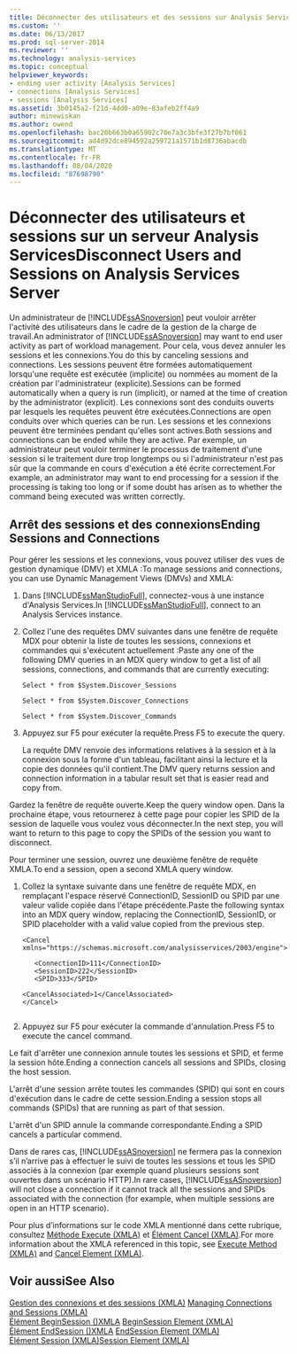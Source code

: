 ```yaml
---
title: Déconnecter des utilisateurs et des sessions sur Analysis Services Server | Microsoft Docs
ms.custom: ''
ms.date: 06/13/2017
ms.prod: sql-server-2014
ms.reviewer: ''
ms.technology: analysis-services
ms.topic: conceptual
helpviewer_keywords:
- ending user activity [Analysis Services]
- connections [Analysis Services]
- sessions [Analysis Services]
ms.assetid: 3b0145a2-f21d-4dd0-a09e-83afeb2ff4a9
author: minewiskan
ms.author: owend
ms.openlocfilehash: bac20b663b0a65902c70e7a3c3bfe3f27b7bf061
ms.sourcegitcommit: ad4d92dce894592a259721a1571b1d8736abacdb
ms.translationtype: MT
ms.contentlocale: fr-FR
ms.lasthandoff: 08/04/2020
ms.locfileid: "87698790"
---
```

# <a name="disconnect-users-and-sessions-on-analysis-services-server"></a><span data-ttu-id="6bb30-102">Déconnecter des utilisateurs et sessions sur un serveur Analysis Services</span><span class="sxs-lookup"><span data-stu-id="6bb30-102">Disconnect Users and Sessions on Analysis Services Server</span></span>
  <span data-ttu-id="6bb30-103">Un administrateur de [!INCLUDE[ssASnoversion](../../includes/ssasnoversion-md.md)] peut vouloir arrêter l'activité des utilisateurs dans le cadre de la gestion de la charge de travail.</span><span class="sxs-lookup"><span data-stu-id="6bb30-103">An administrator of [!INCLUDE[ssASnoversion](../../includes/ssasnoversion-md.md)] may want to end user activity as part of workload management.</span></span> <span data-ttu-id="6bb30-104">Pour cela, vous devez annuler les sessions et les connexions.</span><span class="sxs-lookup"><span data-stu-id="6bb30-104">You do this by canceling sessions and connections.</span></span> <span data-ttu-id="6bb30-105">Les sessions peuvent être formées automatiquement lorsqu'une requête est exécutée (implicite) ou nommées au moment de la création par l'administrateur (explicite).</span><span class="sxs-lookup"><span data-stu-id="6bb30-105">Sessions can be formed automatically when a query is run (implicit), or named at the time of creation by the administrator (explicit).</span></span> <span data-ttu-id="6bb30-106">Les connexions sont des conduits ouverts par lesquels les requêtes peuvent être exécutées.</span><span class="sxs-lookup"><span data-stu-id="6bb30-106">Connections are open conduits over which queries can be run.</span></span> <span data-ttu-id="6bb30-107">Les sessions et les connexions peuvent être terminées pendant qu'elles sont actives.</span><span class="sxs-lookup"><span data-stu-id="6bb30-107">Both sessions and connections can be ended while they are active.</span></span> <span data-ttu-id="6bb30-108">Par exemple, un administrateur peut vouloir terminer le processus de traitement d'une session si le traitement dure trop longtemps ou si l'administrateur n'est pas sûr que la commande en cours d'exécution a été écrite correctement.</span><span class="sxs-lookup"><span data-stu-id="6bb30-108">For example, an administrator may want to end processing for a session if the processing is taking too long or if some doubt has arisen as to whether the command being executed was written correctly.</span></span>  
  
## <a name="ending-sessions-and-connections"></a><span data-ttu-id="6bb30-109">Arrêt des sessions et des connexions</span><span class="sxs-lookup"><span data-stu-id="6bb30-109">Ending Sessions and Connections</span></span>  
 <span data-ttu-id="6bb30-110">Pour gérer les sessions et les connexions, vous pouvez utiliser des vues de gestion dynamique (DMV) et XMLA :</span><span class="sxs-lookup"><span data-stu-id="6bb30-110">To manage sessions and connections, you can use Dynamic Management Views (DMVs) and XMLA:</span></span>  
  
1.  <span data-ttu-id="6bb30-111">Dans [!INCLUDE[ssManStudioFull](../../includes/ssmanstudiofull-md.md)], connectez-vous à une instance d'Analysis Services.</span><span class="sxs-lookup"><span data-stu-id="6bb30-111">In [!INCLUDE[ssManStudioFull](../../includes/ssmanstudiofull-md.md)], connect to an Analysis Services instance.</span></span>  
  
2.  <span data-ttu-id="6bb30-112">Collez l'une des requêtes DMV suivantes dans une fenêtre de requête MDX pour obtenir la liste de toutes les sessions, connexions et commandes qui s'exécutent actuellement :</span><span class="sxs-lookup"><span data-stu-id="6bb30-112">Paste any one of the following DMV queries in an MDX query window to get a list of all sessions, connections, and commands that are currently executing:</span></span>  
  
     `Select * from $System.Discover_Sessions`  
  
     `Select * from $System.Discover_Connections`  
  
     `Select * from $System.Discover_Commands`  
  
3.  <span data-ttu-id="6bb30-113">Appuyez sur F5 pour exécuter la requête.</span><span class="sxs-lookup"><span data-stu-id="6bb30-113">Press F5 to execute the query.</span></span>  
  
     <span data-ttu-id="6bb30-114">La requête DMV renvoie des informations relatives à la session et à la connexion sous la forme d'un tableau, facilitant ainsi la lecture et la copie des données qu'il contient.</span><span class="sxs-lookup"><span data-stu-id="6bb30-114">The DMV query returns session and connection information in a tabular result set that is easier read and copy from.</span></span>  
  
 <span data-ttu-id="6bb30-115">Gardez la fenêtre de requête ouverte.</span><span class="sxs-lookup"><span data-stu-id="6bb30-115">Keep the query window open.</span></span> <span data-ttu-id="6bb30-116">Dans la prochaine étape, vous retournerez à cette page pour copier les SPID de la session de laquelle vous voulez vous déconnecter.</span><span class="sxs-lookup"><span data-stu-id="6bb30-116">In the next step, you will want to return to this page to copy the SPIDs of the session you want to disconnect.</span></span>  
  
 <span data-ttu-id="6bb30-117">Pour terminer une session, ouvrez une deuxième fenêtre de requête XMLA.</span><span class="sxs-lookup"><span data-stu-id="6bb30-117">To end a session, open a second XMLA query window.</span></span>  
  
1.  <span data-ttu-id="6bb30-118">Collez la syntaxe suivante dans une fenêtre de requête MDX, en remplaçant l'espace réservé ConnectionID, SessionID ou SPID par une valeur valide copiée dans l'étape précédente.</span><span class="sxs-lookup"><span data-stu-id="6bb30-118">Paste the following syntax into an MDX query window, replacing the ConnectionID, SessionID, or SPID placeholder with a valid value copied from the previous step.</span></span>  
  
    ```  
    <Cancel xmlns="https://schemas.microsoft.com/analysisservices/2003/engine">  
  
       <ConnectionID>111</ConnectionID>  
       <SessionID>222</SessionID>  
       <SPID>333</SPID>  
  
    <CancelAssociated>1</CancelAssociated>  
    </Cancel>  
  
    ```  
  
2.  <span data-ttu-id="6bb30-119">Appuyez sur F5 pour exécuter la commande d'annulation.</span><span class="sxs-lookup"><span data-stu-id="6bb30-119">Press F5 to execute the cancel command.</span></span>  
  
 <span data-ttu-id="6bb30-120">Le fait d'arrêter une connexion annule toutes les sessions et SPID, et ferme la session hôte.</span><span class="sxs-lookup"><span data-stu-id="6bb30-120">Ending a connection cancels all sessions and SPIDs, closing the host session.</span></span>  
  
 <span data-ttu-id="6bb30-121">L'arrêt d'une session arrête toutes les commandes (SPID) qui sont en cours d'exécution dans le cadre de cette session.</span><span class="sxs-lookup"><span data-stu-id="6bb30-121">Ending a session stops all commands (SPIDs) that are running as part of that session.</span></span>  
  
 <span data-ttu-id="6bb30-122">L'arrêt d'un SPID annule la commande correspondante.</span><span class="sxs-lookup"><span data-stu-id="6bb30-122">Ending a SPID cancels a particular commend.</span></span>  
  
 <span data-ttu-id="6bb30-123">Dans de rares cas, [!INCLUDE[ssASnoversion](../../includes/ssasnoversion-md.md)] ne fermera pas la connexion s’il n’arrive pas à effectuer le suivi de toutes les sessions et tous les SPID associés à la connexion (par exemple quand plusieurs sessions sont ouvertes dans un scénario HTTP).</span><span class="sxs-lookup"><span data-stu-id="6bb30-123">In rare cases, [!INCLUDE[ssASnoversion](../../includes/ssasnoversion-md.md)] will not close a connection if it cannot track all the sessions and SPIDs associated with the connection (for example, when multiple sessions are open in an HTTP scenario).</span></span>  
  
 <span data-ttu-id="6bb30-124">Pour plus d’informations sur le code XMLA mentionné dans cette rubrique, consultez [Méthode Execute &#40;XMLA&#41;](https://docs.microsoft.com/bi-reference/xmla/xml-elements-methods-execute) et [Élément Cancel &#40;XMLA&#41;](https://docs.microsoft.com/bi-reference/xmla/xml-elements-commands/cancel-element-xmla).</span><span class="sxs-lookup"><span data-stu-id="6bb30-124">For more information about the XMLA referenced in this topic, see [Execute Method &#40;XMLA&#41;](https://docs.microsoft.com/bi-reference/xmla/xml-elements-methods-execute) and [Cancel Element &#40;XMLA&#41;](https://docs.microsoft.com/bi-reference/xmla/xml-elements-commands/cancel-element-xmla).</span></span>  
  
## <a name="see-also"></a><span data-ttu-id="6bb30-125">Voir aussi</span><span class="sxs-lookup"><span data-stu-id="6bb30-125">See Also</span></span>  
 <span data-ttu-id="6bb30-126">[Gestion des connexions et des sessions &#40;XMLA&#41;](../multidimensional-models-scripting-language-assl-xmla/managing-connections-and-sessions-xmla.md) </span><span class="sxs-lookup"><span data-stu-id="6bb30-126">[Managing Connections and Sessions &#40;XMLA&#41;](../multidimensional-models-scripting-language-assl-xmla/managing-connections-and-sessions-xmla.md) </span></span>  
 <span data-ttu-id="6bb30-127">[Élément BeginSession &#40;&#41;XMLA](https://docs.microsoft.com/bi-reference/xmla/xml-elements-headers/beginsession-element-xmla) </span><span class="sxs-lookup"><span data-stu-id="6bb30-127">[BeginSession Element &#40;XMLA&#41;](https://docs.microsoft.com/bi-reference/xmla/xml-elements-headers/beginsession-element-xmla) </span></span>  
 <span data-ttu-id="6bb30-128">[Élément EndSession &#40;&#41;XMLA](https://docs.microsoft.com/bi-reference/xmla/xml-elements-headers/endsession-element-xmla) </span><span class="sxs-lookup"><span data-stu-id="6bb30-128">[EndSession Element &#40;XMLA&#41;](https://docs.microsoft.com/bi-reference/xmla/xml-elements-headers/endsession-element-xmla) </span></span>  
 [<span data-ttu-id="6bb30-129">Élément Session &#40;XMLA&#41;</span><span class="sxs-lookup"><span data-stu-id="6bb30-129">Session Element &#40;XMLA&#41;</span></span>](https://docs.microsoft.com/bi-reference/xmla/xml-elements-headers/session-element-xmla)  
  
  
